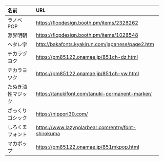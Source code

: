 | 名前 | URL |
| :--  | :-- |
| ラノベPOP | https://flopdesign.booth.pm/items/2328262 |
| 源界明朝 | https://flopdesign.booth.pm/items/1028548 |
| ヘタレ字 | http://bakafonts.kyakirun.com/japanese/page2.htm |
| チカラヅヨク | https://pm85122.onamae.jp/851ch-dz.html |
| チカラヨワク | https://pm85122.onamae.jp/851ch-yw.html |
| たぬき油性マジック | https://tanukifont.com/tanuki-permanent-marker/ |
| ざっくりゴシック | https://nippori30.com/ |
| しろくまフォント | https://www.lazypolarbear.com/entry/font-shirokuma |
| マカポップ | https://pm85122.onamae.jp/851mkpop.html |

